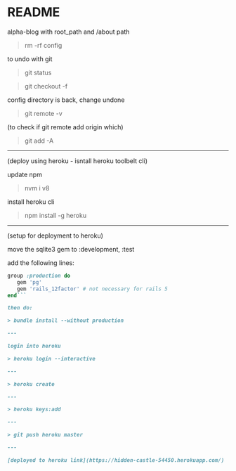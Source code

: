 # README

alpha-blog with root_path and /about path

> rm -rf config

to undo with git

> git status

> git checkout -f

config directory is back, change undone

> git remote -v

(to check if git remote add origin which)

> git add -A

---

(deploy using heroku - isntall heroku toolbelt cli) 

update npm

> nvm i v8

install heroku cli

> npm install -g heroku


---

(setup for deployment to heroku) 

move the sqlite3 gem to :development, :test

add the following lines:

```ruby 
group :production do
   gem 'pg'
   gem 'rails_12factor' # not necessary for rails 5
end```

then do:

> bundle install --without production

---

login into heroku

> heroku login --interactive

---

> heroku create

--- 

> heroku keys:add

---

> git push heroku master

--- 

[deployed to heroku link](https://hidden-castle-54450.herokuapp.com/)



